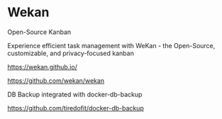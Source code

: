 # Wekan

Open-Source Kanban

Experience efficient task management with WeKan - the Open-Source, customizable, and privacy-focused kanban

<https://wekan.github.io/>

<https://github.com/wekan/wekan>

DB Backup integrated with docker-db-backup

<https://github.com/tiredofit/docker-db-backup>